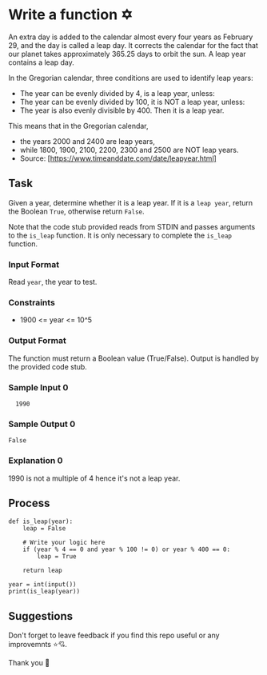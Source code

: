 
# Write a function ✡

An extra day is added to the calendar almost every four years as February 29, and the day is called a leap day. It corrects the calendar for the fact that our planet takes approximately 365.25 days to orbit the sun. A leap year contains a leap day.

In the Gregorian calendar, three conditions are used to identify leap years:

- The year can be evenly divided by 4, is a leap year, unless:
- The year can be evenly divided by 100, it is NOT a leap year, unless:
- The year is also evenly divisible by 400. Then it is a leap year.

This means that in the Gregorian calendar, 
- the years 2000 and 2400 are leap years, 
- while 1800, 1900, 2100, 2200, 2300 and 2500 are NOT leap years.
- Source: [https://www.timeanddate.com/date/leapyear.html]

## Task

Given a year, determine whether it is a leap year. If it is a ```leap year```, return the Boolean ```True```, otherwise return ```False```.

Note that the code stub provided reads from STDIN and passes arguments to the ```is_leap``` function. It is only necessary to complete the ```is_leap``` function.

### Input Format

Read ```year```, the year to test.

### Constraints

  - 1900 <= year <= 10^5

### Output Format

The function must return a Boolean value (True/False). Output is handled by the provided code stub.

### Sample Input 0

```
  1990
```

### Sample Output 0

```
False
```

### Explanation 0

1990 is not a multiple of 4 hence it's not a leap year.


## Process 

```
def is_leap(year):
    leap = False
    
    # Write your logic here
    if (year % 4 == 0 and year % 100 != 0) or year % 400 == 0:
        leap = True
    
    return leap

year = int(input())
print(is_leap(year))
```


##  Suggestions

Don't forget to leave feedback if you find this repo useful or any improvemnts ⭐💘.

Thank you 🧡


